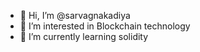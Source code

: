 - 👋 Hi, I’m @sarvagnakadiya
- 👀 I’m interested in Blockchain technology
- 🌱 I’m currently learning solidity

<!---
sarvagnakadiya/sarvagnakadiya is a ✨ special ✨ repository because its `README.md` (this file) appears on your GitHub profile.
You can click the Preview link to take a look at your changes.
--->
